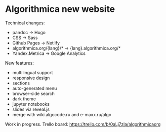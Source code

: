 # Algorithmica new website

Technical changes:
* pandoc -> Hugo
* CSS -> Sass
* Github Pages -> Netlify
* algorithmica.org/{lang}/* -> {lang}.algorithmica.org/*
* Yandex.Metrica -> Google Analytics

New features:
* multilingual support
* responsive design
* sections
* auto-generated menu
* browser-side search
* dark theme
* jupyter notebooks
* slides via reveal.js
* merge with wiki.algocode.ru and e-maxx.ru/algo

Work in progress. Trello board: https://trello.com/b/0aLj7zla/algorithmicaorg
